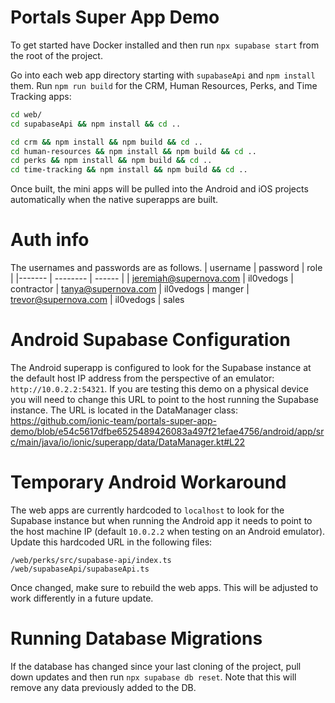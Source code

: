 # Portals Super App Demo

To get started have Docker installed and then run `npx supabase start` from the root of the project.

Go into each web app directory starting with `supabaseApi` and `npm install` them. Run `npm run build` for the CRM, Human Resources, Perks, and Time Tracking apps:

```bash
cd web/
cd supabaseApi && npm install && cd ..
```

```bash
cd crm && npm install && npm build && cd ..
cd human-resources && npm install && npm build && cd ..
cd perks && npm install && npm build && cd ..
cd time-tracking && npm install && npm build && cd ..
```

Once built, the mini apps will be pulled into the Android and iOS projects automatically when the native superapps are built.

# Auth info

The usernames and passwords are as follows.
| username | password | role |
|------- | -------- | ------ |
| jeremiah@supernova.com | il0vedogs | contractor
| tanya@supernova.com | il0vedogs | manger 
| trevor@supernova.com | il0vedogs | sales

# Android Supabase Configuration

The Android superapp is configured to look for the Supabase instance at the default host IP address from the perspective of an emulator: `http://10.0.2.2:54321`. If you are testing this demo on a physical device you will need to change this URL to point to the host running the Supabase instance. The URL is located in the DataManager class: https://github.com/ionic-team/portals-super-app-demo/blob/e54c5617dfbe6525489426083a497f21efae4756/android/app/src/main/java/io/ionic/superapp/data/DataManager.kt#L22

# Temporary Android Workaround

The web apps are currently hardcoded to `localhost` to look for the Supabase instance but when running the Android app it needs to point to the host machine IP (default `10.0.2.2` when testing on an Android emulator). Update this hardcoded URL in the following files:

```
/web/perks/src/supabase-api/index.ts
/web/supabaseApi/supabaseApi.ts
```

Once changed, make sure to rebuild the web apps. This will be adjusted to work differently in a future update.

# Running Database Migrations

If the database has changed since your last cloning of the project, pull down updates and then run `npx supabase db reset`. Note that this will remove any data previously added to the DB.